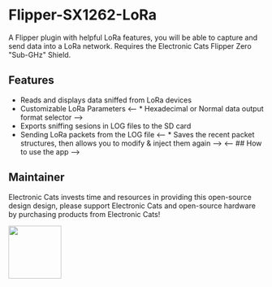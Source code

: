 # Flipper-SX1262-LoRa
A Flipper plugin with helpful LoRa features, you will be able to capture and send data into a LoRa network.
Requires the Electronic Cats Flipper Zero "Sub-GHz" Shield.

## Features
  * Reads and displays data sniffed from LoRa devices
  * Customizable LoRa Parameters
  <-- * Hexadecimal or Normal data output format selector -->
  * Exports sniffing sesions in LOG files to the SD card
  * Sending LoRa packets from the LOG file
  <-- * Saves the recent packet structures, then allows you to modify & inject them again -->
<-- ## How to use the app -->

## Maintainer

Electronic Cats invests time and resources in providing this open-source design design, please support Electronic Cats and open-source hardware by purchasing products from Electronic Cats!

<a href="https://github.com/sponsors/ElectronicCats">
  <img src="https://electroniccats.com/wp-content/uploads/2020/07/Badge_GHS.png" height="104" />
</a>


